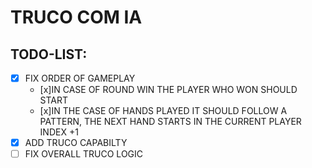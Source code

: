 # TRUCO COM IA

## TODO-LIST: 
- [x] FIX ORDER OF GAMEPLAY
    - [x]IN CASE OF ROUND WIN THE PLAYER WHO WON SHOULD START
    - [x]IN THE CASE OF HANDS PLAYED IT SHOULD FOLLOW A PATTERN, THE NEXT HAND STARTS IN THE CURRENT PLAYER INDEX +1
- [x] ADD TRUCO CAPABILTY
- [ ] FIX OVERALL TRUCO LOGIC

